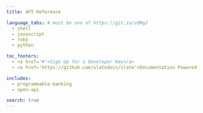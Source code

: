```yaml
---
title: API Reference

language_tabs: # must be one of https://git.io/vQNgJ
  - shell
  - javascript
  - ruby
  - python

toc_footers:
  - <a href='#'>Sign Up for a Developer Key</a>
  - <a href='https://github.com/slatedocs/slate'>Documentation Powered by Slate</a>

includes:
  - programmable-banking
  - open-api

search: true
---
```

